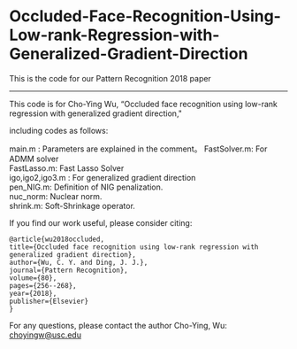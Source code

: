 # Occluded-Face-Recognition-Using-Low-rank-Regression-with-Generalized-Gradient-Direction
This is the code for our Pattern Recognition 2018 paper


------------------------------------------------------
This code is for Cho-Ying Wu, “Occluded face recognition using low-rank regression with generalized gradient direction,"

including codes as follows: 

main.m : Parameters are explained in the comment。
FastSolver.m: For ADMM solver  
FastLasso.m: Fast Lasso Solver  
igo,igo2,igo3.m : For generalized gradient direction  
pen_NIG.m: Definition of NIG penalization.  
nuc_norm: Nuclear norm.  
shrink.m: Soft-Shrinkage operator.  

If you find our work useful, please consider citing:

    @article{wu2018occluded,
    title={Occluded face recognition using low-rank regression with generalized gradient direction},
    author={Wu, C. Y. and Ding, J. J.},
    journal={Pattern Recognition},
    volume={80},
    pages={256--268},
    year={2018},
    publisher={Elsevier}
    }

For any questions, please contact the author Cho-Ying, Wu: choyingw@usc.edu
